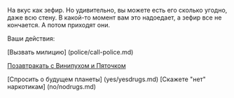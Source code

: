 На вкус как зефир. Но удивительно, вы можете есть его сколько угодно, даже всю стену. 
В какой-то момент вам это надоедает, а зефир все не кончается.
А потом приходят они.

Ваши действия:

[Вызвать милицию] (police/call-police.md)

[Позавтракать с Винипухом и Пяточком](breakfast/breakfast-marshmallows.md)

[Спросить о будущем планеты] (yes/yesdrugs.md)
[Скажете "нет" наркотикам] (no/nodrugs.md)